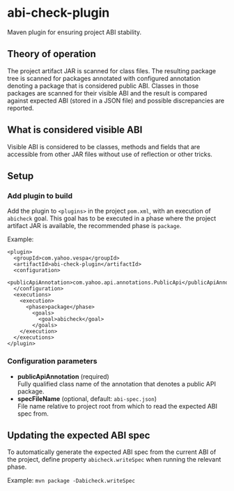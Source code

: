 <!-- Copyright Yahoo. Licensed under the terms of the Apache 2.0 license. See LICENSE in the project root. -->
<!-- Copyright Vespa.ai. Licensed under the terms of the Apache 2.0 license. See LICENSE in the project root. -->
# abi-check-plugin

Maven plugin for ensuring project ABI stability.

## Theory of operation

The project artifact JAR is scanned for class files. The resulting package tree is scanned for
packages annotated with configured annotation denoting a package that is considered public ABI.
Classes in those packages are scanned for their visible ABI and the result is compared against
expected ABI (stored in a JSON file) and possible discrepancies are reported.

## What is considered visible ABI

Visible ABI is considered to be classes, methods and fields that are accessible from other JAR
files without use of reflection or other tricks.

## Setup

### Add plugin to build

Add the plugin to `<plugins>` in the project `pom.xml`, with an execution of `abicheck` goal. This
goal has to be executed in a phase where the project artifact JAR is available, the recommended
phase is `package`.

Example:
```
<plugin>
  <groupId>com.yahoo.vespa</groupId>
  <artifactId>abi-check-plugin</artifactId>
  <configuration>
    <publicApiAnnotation>com.yahoo.api.annotations.PublicApi</publicApiAnnotation>
  </configuration>
  <executions>
    <execution>
      <phase>package</phase>
        <goals>
          <goal>abicheck</goal>
        </goals>
    </execution>
  </executions>
</plugin>
```

### Configuration parameters

 * **publicApiAnnotation** (required)  
   Fully qualified class name of the annotation that denotes a public API package.
 * **specFileName** (optional, default: `abi-spec.json`)  
   File name relative to project root from which to read the expected ABI spec from.
   
## Updating the expected ABI spec

To automatically generate the expected ABI spec from the current ABI of the project, define
property `abicheck.writeSpec` when running the relevant phase.

Example: `mvn package -Dabicheck.writeSpec`
